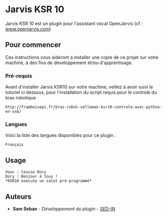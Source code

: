 # Jarvis KSR 10

Jarvis KSR 10 est un plugin pour l'assistant vocal OpenJarvis (cf : www.openjarvis.com)

## Pour commencer

Ces instructions vous aideront a installer une copie de ce projet sur votre machine, à des fins de développement et/ou d'apprentisage.

### Pré-requis

Avant d'installer Jarvis KSR10 sur votre machine, veillez à avoir suivi le tutoriel ci dessous, pour l'installation du script requis pour le controle du bras robotique

```
http://framboisepi.fr/bras-robot-velleman-ksr10-controle-avec-python-en-usb/
```

### Langues

Voici la liste des langues disponibles pour ce plugin :

```
Français
```

## Usage

```
Vous : Coucou Dory
Dory : Bonjour à tous !
*KSR10 execute un salut pré-programmé*
```

## Auteurs

* **Sam Seban** - *Développement du plugin* - [SED-IN](https://github.com/SamSeban)

